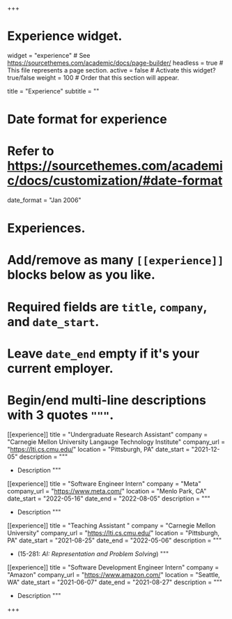 +++
# Experience widget.
widget = "experience"  # See https://sourcethemes.com/academic/docs/page-builder/
headless = true  # This file represents a page section.
active = false  # Activate this widget? true/false
weight = 100  # Order that this section will appear.

title = "Experience"
subtitle = ""

# Date format for experience
#   Refer to https://sourcethemes.com/academic/docs/customization/#date-format
date_format = "Jan 2006"

# Experiences.
#   Add/remove as many `[[experience]]` blocks below as you like.
#   Required fields are `title`, `company`, and `date_start`.
#   Leave `date_end` empty if it's your current employer.
#   Begin/end multi-line descriptions with 3 quotes `"""`.

[[experience]]
  title = "Undergraduate Research Assistant"
  company = "Carnegie Mellon University Langauge Technology Institute"
  company_url = "https://lti.cs.cmu.edu/"
  location = "Pittsburgh, PA"
  date_start = "2021-12-05"
  description = """
  - Description
  """

  [[experience]]
  title = "Software Engineer Intern"
  company = "Meta"
  company_url = "https://www.meta.com/"
  location = "Menlo Park, CA"
  date_start = "2022-05-16"
  date_end = "2022-08-05"
  description = """
  - Description
  """

  [[experience]]
  title = "Teaching Assistant "
  company = "Carnegie Mellon University"
  company_url = "https://lti.cs.cmu.edu/"
  location = "Pittsburgh, PA"
  date_start = "2021-08-25"
  date_end = "2022-05-06"
  description = """
  - (15-281: *AI: Representation and Problem Solving*)
  """

  [[experience]]
  title = "Software Development Engineer Intern"
  company = "Amazon"
  company_url = "https://www.amazon.com/"
  location = "Seattle, WA"
  date_start = "2021-06-07"
  date_end = "2021-08-27"
  description = """
  - Description
  """


+++
